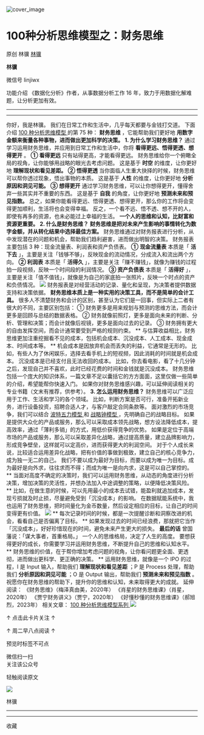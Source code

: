 ![cover_image](https://mmbiz.qpic.cn/mmbiz_jpg/giaycic3UNwo3vIbFzKicYRjdMQY2My09DcxW9XMFEGNzKy6SRExibZHBNk2Mv1WHGktzf25SRjghzryRtOIASRPOw/0?wx_fmt=jpeg)

#  100种分析思维模型之：财务思维

原创  林骥  [ 林骥 ](javascript:void\(0\);)

**林骥**

微信号  linjiwx

功能介绍  《数据化分析》作者，从事数据分析工作 16 年，致力于用数据化解难题，让分析更加有效。

__ __

__ _ _ _ _

你好，我是林骥。  我们在日常工作和生活中，几乎每天都要与金钱打交道。  下面介绍  [ 100 种分析思维模型
](https://mp.weixin.qq.com/mp/appmsgalbum?__biz=MzA4ODE2OTIxMw==&action=getalbum&album_id=1701638273011351554#wechat_redirect)
的第 75 种： **财务思维** ，它能帮助我们更好地 **用数字金额来衡量各种事物，进而做出更加科学的决策。** **1\. 为什么学习财务思维？**
通过学习运用财务思维，并应用到日常工作和生活中，你将 **看得更远、悟得更透、想得更开** 。  **① 看得更远** 只有站得更高，才能看得更远。
财务思维给你一个俯瞰全局的视角，让你能够用战略的眼光去考虑问题。  这是基于 **时空** 的维度，让你更好地 **理解现状和看见差距。** **②
悟得更透** 当你面临人生重大抉择的时候，财务思维可以帮你透过现象，悟出事物的本质。  这是基于 **人性** 的维度，让你更好地
**分析原因和洞见可能。** **③ 想得更开** 通过学习财务思维，可以让你想得更开，懂得舍弃一些其实并不重要的东西。  这是基于 **自我**
的角度，让你更好地 **预测未来和预见指数。** 总之，如果你能看得更远、悟得更透、想得更开，那么你的工作将会变得更加顺利，生活将也会变得幸福。
反之，一个看不远、悟不透、想不开的人，即使有再多的资源，也未必能过上幸福的生活。  **一个人的思维和认知，比财富和资源更重要。** **2\.
什么是财务思维？** **财务思维是把对未来产生影响的事情转化为数字金额，并从转化结果中选择最佳方案。**
财务思维通过对财务报表进行分析，从中发现潜在的问题和机会，帮助我们趋利避害，进而做出明智的决策。  财务报表主要包括 3
种：现金流量表、利润表和资产负债表。  **①** **现金流量表** 本质是「 **活下去**
」，主要是关注「钱够不够」，反映现金的流动情况，分成流入和流出两个方向。  **② 利润表** 本质是「 **活得久**
」，主要是关注「赚不赚钱」，就像为赚钱的过程拍一段视频，反映一个时间段的利润情况。  **③ 资产负债表** 本质是「 **活得好**
」，主要是关注「值不值钱」，就像是为自己的家底拍一张照片，反映一个时点的资产和负债情况。
![](https://mmbiz.qpic.cn/mmbiz_png/giaycic3UNwo3vIbFzKicYRjdMQY2My09DcAt7gK4FUlcfU5ibEz8n2VCRu9FncP1nbppVFKJrLsSXsk01fTOhia85g/640?wx_fmt=png)
财务报表是对经营活动的记录、量化和呈现，为决策者提供数据支持和决策依据。  **财务思维本质上是一种实用的决策工具，而不是简单的会计工具。**
很多人不清楚财务和会计的区别，甚至认为它们是一回事，但实际上二者有很大的不同，主要区别包括：  ①
财务更多是用来规划与预测的思维方法，而会计更多是回顾与总结的数据表格。  ②
财务就像前照灯，更多是面向未来的判断、分析、管理和决策；而会计就像后视镜，更多是面向过去的记录。  ③
财务拥有更大的自由发挥空间，而会计通常要受到严格的规则约束。  **
与估算收益相比，财务思维更加注重挖掘看不见的成本，包括机会成本、沉没成本、人工成本、现金成本、时间成本等。  **
机会成本是因放弃机会而丢失的利益，它通常是无形的。  比如，有些人为了休闲娱乐，选择去看手机上的短视频，因此消耗的时间就是机会成本。
沉没成本是已经支付且无法收回的成本。  比如，你去看电影，看了十几分钟之后，发现自己并不喜欢，此时已经花费的时间和金钱就是沉没成本。
财务思维包括一个庞大的知识体系，一篇文章不足以囊括它的方方面面，这里仅做一些简单的介绍，希望能帮你快速入门。
如果你对财务思维感兴趣，可以延伸阅读相关的专业书籍（文末有推荐，供参考）。  **3\. 怎么运用财务思维？**
财务思维可以广泛应用于工作、生活和学习的各个领域。  比如，判断方案是否可行，准备开拓新业务，进行设备投资，招聘合适人才，与客户敲定合同条款等。
面对激烈的市场竞争，我们可以结合  [ 波特五力模型
](https://mp.weixin.qq.com/s?__biz=MzA4ODE2OTIxMw==&mid=2653479067&idx=1&sn=fcc7cbabdba452348c16ff15b7765865&scene=21#wechat_redirect)
和  [ 战略钟模型
](https://mp.weixin.qq.com/s?__biz=MzA4ODE2OTIxMw==&mid=2653479148&idx=1&sn=cc3296c34f31542d13dbed0d98dccf5b&scene=21#wechat_redirect)
，先明确自己的战略目标。
如果是提供大众化的产品或服务，那么可以采取成本领先战略，想方设法降低成本，提高效率，通过「薄利多销」的方式，用低价获得竞争的优势。
如果是定位于高端市场的产品或服务，那么可以采取差异化战略，通过提高质量，建立品牌影响力，形成竞争壁垒，这样就可以定高价，进而获得更大的利润空间。
对于个人成长来说，比较适合运用差异化战略，把有价值的事做到极致，建立自己的核心竞争力，成为独一无二的自己。
我们不要以成为最好为目标，而要以成为唯一为目标。成为最好是向外求，往往求而不得；而成为唯一是向内求，这是可以自己掌控的。  **
当面对高度不确定的决策时，我们可以运用财务思维，从动态的角度进行分析决策，增加决策的灵活性，并想办法加入中途调整的策略，以便降低决策风险。  **
比如，在做生意的时候，可以先用最小的成本去试错，能盈利就追加成本，发现亏损就及时止损，尽量避免受到「沉没成本」的影响。
在数据赋能系统中，我也运用了财务思维，把时间量化为金币数量，然后设定相应的目标，让自己的时间变得更有价值。
![](https://mmbiz.qpic.cn/mmbiz_png/giaycic3UNwo3YwzPhXo80VAc4TLGt88LPEWLFTmCiahMkxCFxTnyKzgBwPLTzmph7gVicJ1K1FxuHj2yP6Z891G7g/640?wx_fmt=png)
** 每次记录时间的时候，都是一次提醒诊断和洞察改进的机会，看看自己是否偏离了目标。  **
如果发现过去的时间已经浪费，那就把它当作「沉没成本」，好好珍惜现在的时间，避免未来产生更大的损失。  **最后的话** 曾国藩说：「谋大事者，首重格局。」
一个人的思维格局，决定了人生的高度。  要想获得更好的成长，你需要学习并运用财务思维，不断提升自己的思维和认知水平。  **
财务思维的价值，在于帮你增加考虑问题的视角，让你看问题更全面、更透彻，进而做出更科学、更正确的决策。  ** 运用财务思维，就像是一个 IPO 的过程，I
是 Input 输入，帮助我们 **理解现状和看见差距** ；P 是 Process 处理，帮助我们 **分析原因和洞见可能** ；O 是 Output
输出，帮助我们 **预测未来和预见指数** 。  祝愿你在财务思维的帮助下，提升你的思维和认知，未来取得更大的成就。  延伸阅读：
《财务思维》（梅泽真由美，2020年）  《肖星的财务思维课》（肖星，2020年）  《贾宁财务讲义》（贾宁，2020年）
《好懂秒懂的财务思维课》（郝旭烈，2023年）  相关文章：  [ 100 种分析思维模型系列
](https://mp.weixin.qq.com/mp/appmsgalbum?__biz=MzA4ODE2OTIxMw==&action=getalbum&album_id=1701638273011351554#wechat_redirect)
[
](https://mp.weixin.qq.com/mp/appmsgalbum?__biz=MzA4ODE2OTIxMw==&action=getalbum&album_id=1701638273011351554#wechat_redirect)
[
](https://mp.weixin.qq.com/mp/appmsgalbum?__biz=MzA4ODE2OTIxMw==&action=getalbum&album_id=1701638273011351554#wechat_redirect)
![](https://mmbiz.qpic.cn/mmbiz_png/giaycic3UNwo2MvibglEmzqTiaH1ZTkbndxmXldia6aicaVElu3RjgZwUeReI0ROnZO611DNs0y5KoUib9zFqEh6xKWJg/640?wx_fmt=png)

↑ 点击此卡片关注 ↑

↑  周二早八点阅读  ↑

预览时标签不可点

微信扫一扫  
关注该公众号



轻触阅读原文

![](http://mmbiz.qpic.cn/mmbiz_png/giaycic3UNwo3rBmMJ1emiaHxRCj3Om1wuZZCsgHvFSR3sVQrPsicIlRiaGUicJD8KCZibrmu0FzGBc6aBzfBz3HLIeDA/0?wx_fmt=png)

林骥







****



****



  收藏


